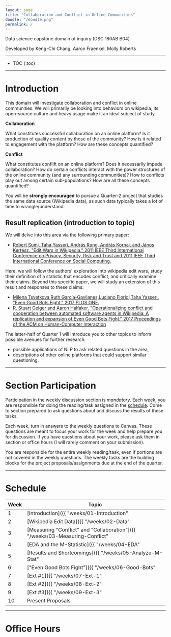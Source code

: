 ```yaml
---
layout: page
title: "Collaboration and Conflict in Online Communities"
doodle: "/doodle.png"
permalink: /
---
```


Data science capstone domain of inquiry (DSC 180AB B04)

Developed by Keng-Chi Chang, Aaron Fraenkel, Molly Roberts

---
* TOC
{:toc}

---

# Introduction

This domain will investigate collaboration and conflict in online
communities. We will primarily be looking into behaviors on wikipedia;
its open-source culture and heavy usage make it an ideal subject of
study.

**Collaboration**

What constitutes successful collaboration on an online platform? Is it
production of quality content by those of the community? How is it
related to engagement with the platform? How are these concepts
quantified?

**Conflict**

What constitutes conflift on an online platform? Does it necessarily
impede collaboration? How do certain conflicts interact with the power
structures of the online community (and any surrounding communities)?
How to conflicts play out among certain sub-populations? How are all
these concepts quantified?

You will be **strongly encouraged** to pursue a Quarter-2 project that
studies the same data source (Wikipedia data), as such data typically
takes a lot of time to wrangle/understand.

## Result replication (introduction to topic)

We will delve into this area via the following primary paper:
* [Robert Sumi, Taha Yasseri, András Rung, András Kornai, and János
  Kertész. "Edit Wars in Wikipedia." 2011 IEEE Third International
  Conference on Privacy, Security, Risk and Trust and 2011 IEEE Third
  International Conference on Social
  Computing.](https://arxiv.org/abs/1107.3689)

Here, we will follow the authors' exploration into wikipedia edit
wars, study their definition of a statistic that encodes conflict, and
critically examine their claims. Beyond this specific paper, we will
study an extension of this result and responses to these claims:

* [Milena Tsvetkova,Ruth García-Gavilanes,Luciano Floridi,Taha
  Yasseri. "Even Good Bots Fight." 2017 PLOS
  ONE.](https://arxiv.org/abs/1609.04285)
* [R. Stuart Geiger and Aaron Halfaker. "Operationalizing conflict and
  cooperation between automated software agents in Wikipedia: A
  replication and expansion of Even Good Bots Fight." 2017 Proceedings
  of the ACM on Human-Computer
  Interaction](https://upload.wikimedia.org/wikipedia/commons/f/f4/Operationalizing-conflict-bots-wikipedia-cscw-preprint.pdf)

The latter-half of Quarter 1 will introduce you to other topics to
inform possible avenues for further research:
* possible applications of NLP to ask related questions in the area,
* descriptions of other online platforms that could support similar
  questioning.


---

# Section Participation

Participation in the weekly discussion section is *mandatory*. Each
week, you are responsible for doing the reading/task assigned in the
[schedule](#schedule). Come to section prepared to ask questions about
and discuss the results of these tasks.

Each week, turn in answers to the weekly questions to Canvas. These
questions are meant to focus your work for the week and help prepare
you for discussion. If you have questions about your work, please ask
them in section or office hours (I will rarely comment on your
submission).

You are responsible for the entire weekly reading/task, even if
portions are not covered in the weekly questions. The weekly tasks are
the building blocks for the project proposals/assignments due at the
end of the quarter.

---

# Schedule

|Week|Topic|
|--|--|
|1|[Introduction]({{ "weeks/01-Introduction" | absolute_url }})|
|2|[Wikipedia Edit Data]({{ "/weeks/02-Data" | absolute_url }})|
|3|[Measuring "Conflict" and "Collaboration"]({{ "/weeks/03-Measuring-Conflict" | absolute_url }})|
|4|[EDA and the M-Statistic]({{ "/weeks/04-EDA" | absolute_url }})|
|5|[Results and Shortcomings]({{ "/weeks/05-Analyze-M-Stat" | absolute_url }})|
|6|["Even Good Bots Fight"]({{ "/weeks/06-Good-Bots" | absolute_url }})|
|7|[Ext #1]({{ "/weeks/07-Ext-1" | absolute_url }})|
|8|[Ext #2]({{ "/weeks/08-Ext-2" | absolute_url }})|
|9|[Ext #3]({{ "/weeks/09-Ext-3" | absolute_url }})|
|10|Present Proposals|

---

# Office Hours






